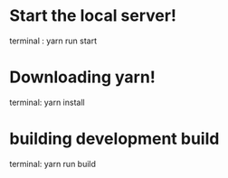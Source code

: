 # Start the local server!

terminal : yarn run start

# Downloading yarn!

terminal: yarn install

# building development build

terminal: yarn run build
